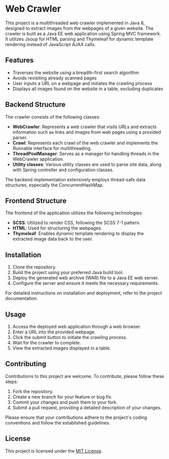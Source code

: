 # Web Crawler

This project is a multithreaded web crawler implemented in Java 8, designed to extract images from the webpages of a given website. The crawler is built as a Java EE web application using Spring MVC framework. It utilizes Jsoup for HTML parsing and Thymeleaf for dynamic template rendering instead of JavaScript AJAX calls.

## Features

- Traverses the website using a breadth-first search algorithm
- Avoids revisiting already scanned pages
- User inputs a URL on a webpage and initiates the crawling process
- Displays all images found on the website in a table, excluding duplicates

## Backend Structure

The crawler consists of the following classes:

- **WebCrawler**: Represents a web crawler that visits URLs and extracts information such as links and images from web pages using a provided parser.
- **Crawl**: Represents each crawl of the web crawler and implements the Runnable interface for multithreading.
- **ThreadPoolManager**: Serves as a manager for handling threads in the WebCrawler application.
- **Utility classes**: Various utility classes are used to parse site data, along with Spring controller and configuration classes.

The backend implementation extensively employs thread-safe data structures, especially the ConcurrentHashMap.

## Frontend Structure

The frontend of the application utilizes the following technologies:

- **SCSS**: Utilized to render CSS, following the SCSS 7-1 pattern.
- **HTML**: Used for structuring the webpages.
- **Thymeleaf**: Enables dynamic template rendering to display the extracted image data back to the user.

## Installation

1. Clone the repository.
2. Build the project using your preferred Java build tool.
3. Deploy the generated web archive (WAR) file to a Java EE web server.
4. Configure the server and ensure it meets the necessary requirements.

For detailed instructions on installation and deployment, refer to the project documentation.

## Usage

1. Access the deployed web application through a web browser.
2. Enter a URL into the provided webpage.
3. Click the submit button to initiate the crawling process.
4. Wait for the crawler to complete.
5. View the extracted images displayed in a table.

## Contributing

Contributions to this project are welcome. To contribute, please follow these steps:

1. Fork the repository.
2. Create a new branch for your feature or bug fix.
3. Commit your changes and push them to your fork.
4. Submit a pull request, providing a detailed description of your changes.

Please ensure that your contributions adhere to the project's coding conventions and follow the established guidelines.

## License

This project is licensed under the [MIT License](LICENSE).